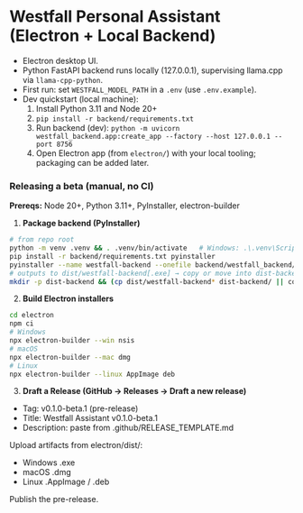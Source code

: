 # Westfall Personal Assistant (Electron + Local Backend)
- Electron desktop UI.
- Python FastAPI backend runs locally (127.0.0.1), supervising llama.cpp via `llama-cpp-python`.
- First run: set `WESTFALL_MODEL_PATH` in a `.env` (use `.env.example`).
- Dev quickstart (local machine):
  1) Install Python 3.11 and Node 20+
  2) `pip install -r backend/requirements.txt`
  3) Run backend (dev): `python -m uvicorn westfall_backend.app:create_app --factory --host 127.0.0.1 --port 8756`
  4) Open Electron app (from `electron/`) with your local tooling; packaging can be added later.

### Releasing a beta (manual, no CI)
**Prereqs:** Node 20+, Python 3.11+, PyInstaller, electron-builder

1) **Package backend (PyInstaller)**
```bash
# from repo root
python -m venv .venv && . .venv/bin/activate   # Windows: .\.venv\Scripts\activate
pip install -r backend/requirements.txt pyinstaller
pyinstaller --name westfall-backend --onefile backend/westfall_backend/app.py
# outputs to dist/westfall-backend[.exe] → copy or move into dist-backend/
mkdir -p dist-backend && (cp dist/westfall-backend* dist-backend/ || copy dist\\westfall-backend.exe dist-backend\\)
```

2) **Build Electron installers**

```bash
cd electron
npm ci
# Windows
npx electron-builder --win nsis
# macOS
npx electron-builder --mac dmg
# Linux
npx electron-builder --linux AppImage deb
```

3) **Draft a Release (GitHub → Releases → Draft a new release)**

- Tag: v0.1.0-beta.1 (pre-release)
- Title: Westfall Assistant v0.1.0-beta.1
- Description: paste from .github/RELEASE_TEMPLATE.md

Upload artifacts from electron/dist/:

- Windows .exe
- macOS .dmg
- Linux .AppImage / .deb

Publish the pre-release.
